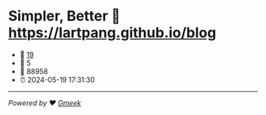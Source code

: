 # Simpler, Better :link: https://lartpang.github.io/blog 
- :page_facing_up: [19](https://lartpang.github.io/blog/tag.html) 
- :speech_balloon: 5 
- :hibiscus: 88958 
- :alarm_clock: 2024-05-19 17:31:30 
---
*Powered by :heart: [Gmeek](https://github.com/Meekdai/Gmeek)*
